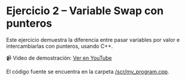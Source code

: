 # Ejercicio 2 – Variable Swap con punteros

Este ejercicio demuestra la diferencia entre pasar variables por valor e intercambiarlas con punteros, usando C++.

📹 Video de demostración: [Ver en YouTube](https://youtu.be/Jn8nvxpWnxE)

El código fuente se encuentra en la carpeta [/scr/my_program.cpp](../Variable_Swap/scr/my_program.cpp).
